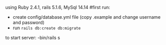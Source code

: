 
using Ruby 2.4.1, rails 5.1.6, MySql 14.14
#first run: 
- create config/database.yml file (copy .example and change username and password)
- run `rails db:create db:migrate`

to start server:
-bin/rails s

